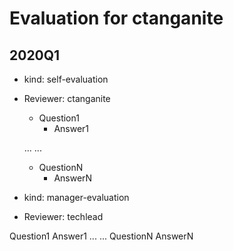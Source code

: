 
# Evaluation for ctanganite

## 2020Q1

  * kind: self-evaluation
  * Reviewer: ctanganite

    * Question1
      * Answer1

    ...
    ...

    * QuestionN
      * AnswerN

* kind: manager-evaluation
* Reviewer: techlead

Question1
Answer1
...
...
QuestionN
AnswerN

